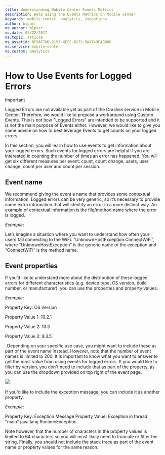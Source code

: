 ```yaml
---
title: Understanding Mobile Center Events Metrics
description: Help using the Events Metrics on Mobile Center
keywords: mobile center, analytics, exceptions
author: blparr
ms.author: blparr
ms.date: 03/22/2017
ms.topic: article
ms.assetid: 8F9AE70D-9153-4EFE-8173-BA1749F4BB0D
ms.service: mobile-center
ms.custom: analytics
---
```


# How to Use Events for Logged Errors  

> [!IMPORTANT]
> Logged Errors are not available yet as part of the Crashes service in Mobile Center. Therefore, we would like to propose a workaround using Custom Events. This is not how "Logged Errors" are intended to be supported and it is not the main purpose of Events either. However, we would like to give you some advice on how to best leverage Events to get counts on your logged errors.

In this section, you will learn how to use events to get information about your logged errors. Such events for logged errors are helpful if you are interested in counting the number of times an error has happened. You will get six different measures per event: count, count change, users, user change, count per user and count per session. 
 
## Event name
We recommend giving the event a name that provides some contextual information. Logged errors can be very generic, so it’s necessary to provide some extra information that will identify an error in a more distinct way. An example of contextual information is the file/method name where the error is logged. 

*Example*:

Let’s imagine a situation where you want to understand how often your users fail connecting to the WiFi. 
“UnknownHostException:ConnectWiFi”, where “UnknownHostException” is the generic name of the exception and “ConnectWiFi” is the method name. 
  
## Event properties
If you’d like to understand more about the distribution of these logged errors for different characteristics (e.g. device type, OS version, build number, or manufacturer), you can use the properties and property values. 

*Example*: 

Property Key: OS Version 

Property Value 1: 10.2.1 

Property Value 2: 10.3 

Property Value 3: 9.3.5 

  
Depending on your specific use case, you might want to include these as part of the event name instead. However, note that the number of event names is limited to 200. It is important to know what you want to answer to get the most value from using events for logged errors. 
If you would like to filter by version, you don't need to include that as part of the property, as you can use the dropdown provided on top right of the event page. 


![](~/analytics/images/version-filtering.PNG)
  

If you'd like to include the exception message, you can include it as another property. 

*Example*: 

Property Key: Exception Message 
Property Value: Exception in thread "main" java.lang.RuntimeException 
 
Note however, that the number of characters in the property values is limited to 64 characters so you will most likely need to truncate or filter the string. Finally, you should not include the stack trace as part of the event name or property values for the same reason. 
 
